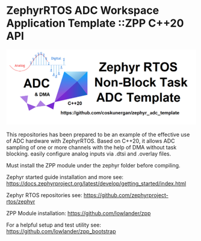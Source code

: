 # ZephyrRTOS ADC Workspace Application Template ::ZPP C++20 API

![alt text](doc/img_logo.png)

This repositories has been prepared to be an example of the effective use of ADC hardware with ZephyrRTOS. Based on C++20, it allows ADC sampling of one or more channels with the help of DMA without task blocking. easily configure analog inputs via .dtsi and .overlay files. 

Must install the ZPP module under the zephyr folder before compiling.

Zephyr started guide installation and more see:
https://docs.zephyrproject.org/latest/develop/getting_started/index.html

Zephyr RTOS repositories see:
https://github.com/zephyrproject-rtos/zephyr

ZPP Module installation:
https://github.com/lowlander/zpp

For a helpful setup and test utility see:
https://github.com/lowlander/zpp_bootstrap
